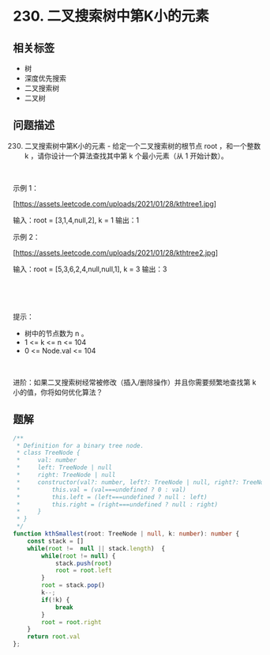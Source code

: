 
# 230. 二叉搜索树中第K小的元素

## 相关标签

- 树
- 深度优先搜索
- 二叉搜索树
- 二叉树

## 问题描述 

230. 二叉搜索树中第K小的元素 - 给定一个二叉搜索树的根节点 root ，和一个整数 k ，请你设计一个算法查找其中第 k 个最小元素（从 1 开始计数）。

 

示例 1：

[https://assets.leetcode.com/uploads/2021/01/28/kthtree1.jpg]


输入：root = [3,1,4,null,2], k = 1
输出：1


示例 2：

[https://assets.leetcode.com/uploads/2021/01/28/kthtree2.jpg]


输入：root = [5,3,6,2,4,null,null,1], k = 3
输出：3


 

 

提示：

 * 树中的节点数为 n 。
 * 1 <= k <= n <= 104
 * 0 <= Node.val <= 104

 

进阶：如果二叉搜索树经常被修改（插入/删除操作）并且你需要频繁地查找第 k 小的值，你将如何优化算法？

## 题解


```ts
/**
 * Definition for a binary tree node.
 * class TreeNode {
 *     val: number
 *     left: TreeNode | null
 *     right: TreeNode | null
 *     constructor(val?: number, left?: TreeNode | null, right?: TreeNode | null) {
 *         this.val = (val===undefined ? 0 : val)
 *         this.left = (left===undefined ? null : left)
 *         this.right = (right===undefined ? null : right)
 *     }
 * }
 */
function kthSmallest(root: TreeNode | null, k: number): number {
    const stack = []
    while(root !=  null || stack.length)  {
        while(root != null) {
            stack.push(root)
            root = root.left
        }
        root = stack.pop()
        k--;
        if(!k) {
            break
        }
        root = root.right
    }
    return root.val
};
````
